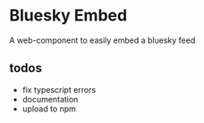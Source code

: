 # Bluesky Embed

A web-component to easily embed a bluesky feed



## todos

- fix typescript errors
- documentation
- upload to npm
